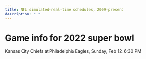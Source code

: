 ```yaml
---
title: NFL simulated-real-time schedules, 2009-present
description: " "
---
```


# Game info for 2022 super bowl

Kansas City Chiefs at Philadelphia Eagles, Sunday, Feb 12, 6:30 PM


